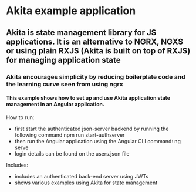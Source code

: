 # Akita example application

## Akita is state management library for JS applications. It is an alternative to NGRX, NGXS or using plain RXJS (Akita is built on top of RXJS) for managing application state

### Akita encourages simplicity by reducing boilerplate code and the learning curve seen from using ngrx

#### This example shows how to set up and use Akita application state management in an Angular application.

How to run:

- first start the authenticated json-server backend by running the following command npm run start-authserver
- then run the Angular application using the Angular CLI command: ng serve
- login details can be found on the users.json file

Includes:

- includes an authenticated back-end server using JWTs
- shows various examples using Akita for state management
